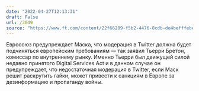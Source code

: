 ```yaml
---
date: "2022-04-27T12:13:31"
draft: False
url: /3049
source: "https://www.ft.com/content/22f66209-f5b2-4476-8cdb-de4befffebe5"
---
```


Евросоюз предупреждает Маска, что модерация в Twitter должна будет подчиняться европейским требованиям — так заявил Тьерри Бретон, комиссар по внутреннему рынку. Именно Тьерри был движущей силой недавно принятого Digital Services Act и в данном случае он предупреждает, что недостаточная модерация в Twitter, если Маск решит раскрутить гайки, может привести к санкциям в Европе за дезинформацию и пропаганду войны.
